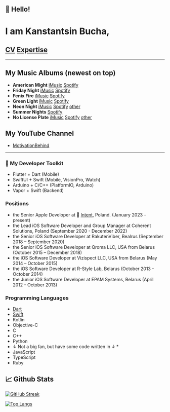 ## 👋 Hello!
<!-- Add a quick bio about you, use emojis to emphatize concepts -->

# I am Kanstantsin Bucha, 

## [CV](Kanstatsin%20Bucha%20-%20CV.pdf) [Expertise](Kanstantsin%20Bucha%20-%20Expertise.pdf)

----

## My Music Albums (newest on top)
* **American Might** [iMusic](https://music.apple.com/pl/album/american-might-single/1747298722) [Spotify](https://open.spotify.com/album/4H2idJmcGklyWqv28SOT0O?si=HlhNwEtrTpOtMWanItfk5A)
* **Friday Night** [iMusic](https://music.apple.com/pl/album/friday-night-ep/1747308497) [Spotify](https://open.spotify.com/album/2MX1hoHZzdP9o5czs4agDb?si=n21RZ67dRyCVZ1AeorKfRg)
* **Fenix Fire** [iMusic](https://music.apple.com/pl/album/fenix-fire-ep/1746078018) [Spotify](https://open.spotify.com/album/7gGZCkUvmgB50wHvzPFmE4?si=8-Jd6CxHRyWXwYROz6gF9Q)
* **Green Light** [iMusic](https://music.apple.com/pl/album/green-light-single/1745678837) [Spotify](https://open.spotify.com/album/5cxOgBoqLfVByNEyCcm0aR?si=mHBd5KeyTPCrk4iG_ByZSw)
* **Neon Night** [iMusic](https://music.apple.com/pl/album/neon-night-single/1744955200) [Spotify](https://open.spotify.com/album/7yqpG7sPLA2TaT4dNn2ALQ?si=DBruaMK0QiGjM3KQwa0YHQ) [other](https://social.tunecore.com/linkShare?linkid=8Lug-6SR5R3QeyUADrRZqw)
* **Summer Nights** [Spotify](https://open.spotify.com/album/2iI6Gqheexd0zvutFkaAQb?si=OH3DzUcxSzyZjCcFBN6e8w)
* **No License Plate** [iMusic](https://music.apple.com/pl/album/no-licence-plate-single/1730465431) [Spotify](https://open.spotify.com/album/0OR8LxpqCLYz6vORF6clTT?si=n0OJS-ncRKus4zeHpMqJaA) [other](https://social.tunecore.com/linkShare?linkid=Wxu7WeFdasLAv_rTOuyjBw)

## My YouTube Channel
* [MotivationBehind](http://https://www.youtube.com/@motivation-behind)

----

### 🔬 My Developer Toolkit 
* Flutter + Dart (Mobile)
* SwiftUI + Swift (Mobile, VisionPro, Watch)
* Arduino + C/C++ (PlatformIO, Arduino)
* Vapor + Swift (Backend)

### Positions
* the Senior Apple Developer at 🔴 [Intent](https://withintent.com), Poland. (January 2023 - present)
* the Lead iOS Software Developer and Group Manager at Coherent Solutions, Poland (September 2020 - December 2022)
* the Senior iOS Software Developer at RakutenViber, Bealrus (September 2018 – September 2020)
* the Senior iOS Software Developer at Qroma LLC, USA from Belarus (October 2015 – December 2018)
* the iOS Software Developer at Vizispect LLC, USA from Belarus (May 2014 – October 2015)
* the iOS Software Developer at R-Style Lab, Belarus (October 2013 - October 2014) 
* the Junior iOS Software Developer at EPAM Systems, Belarus (April 2012 - October 2013)


### Programming Languages
  * [Dart](https://dart.dev/)
  * [Swift](https://www.swift.org/)
  * Kotlin
  * Objective-C
  * C
  * C++
  * Python
  * ↓ Not a big fan, but have some code written in ↓ *
  * JavaScript
  * TypeScript
  * Ruby
 
## 📈 Github Stats

[![GitHub Streak](http://github-readme-streak-stats.herokuapp.com?user=kanstantsin-bucha&theme=dark&hide_border=true)](https://git.io/streak-stats)

[![Top Langs](https://github-readme-stats.vercel.app/api/top-langs/?username=kanstantsin-bucha&count_private=true&hide=c)](https://github.com/kanstantsin-bucha)
